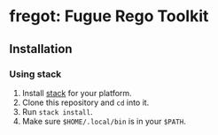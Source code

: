 fregot: Fugue Rego Toolkit
==========================

Installation
------------

### Using stack

1.  Install [stack] for your platform.
2.  Clone this repository and `cd` into it.
3.  Run `stack install`.
4.  Make sure `$HOME/.local/bin` is in your `$PATH`.

[stack]: https://docs.haskellstack.org/en/stable/README/
